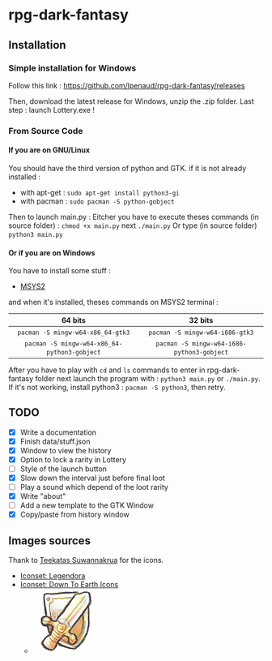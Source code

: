 # rpg-dark-fantasy

## Installation

### Simple installation for Windows
Follow this link : https://github.com/lpenaud/rpg-dark-fantasy/releases

Then, download the latest release for Windows, unzip the .zip folder.
Last step : launch Lottery.exe !

### From Source Code

#### If you are on GNU/Linux
You should have the third version of python and GTK.
if it is not already installed :
* with apt-get : `sudo apt-get install python3-gi`
* with pacman :  `sudo pacman -S python-gobject`

Then to launch main.py :
Eitcher you have to execute theses commands (in source folder) : `chmod +x main.py` next `./main.py`
Or type (in source folder) `python3 main.py`

#### Or if you are on Windows

You have to install some stuff :
* [MSYS2](http://www.msys2.org/)

and when it's installed, theses commands on MSYS2 terminal :

| 64 bits | 32 bits |
| :------: | :-------: |
|`pacman -S mingw-w64-x86_64-gtk3` | `pacman -S mingw-w64-i686-gtk3` |
| `pacman -S mingw-w64-x86_64-python3-gobject` | `pacman -S mingw-w64-i686-python3-gobject` |

After you have to play with `cd` and `ls` commands to enter in rpg-dark-fantasy folder next launch the program with : `python3 main.py` or `./main.py`.
If it's not working, install python3 : `pacman -S python3`, then retry.

## TODO
- [x] Write a documentation
- [x] Finish data/stuff.json
- [x] Window to view the history
- [x] Option to lock a rarity in Lottery
- [ ] Style of the launch button
- [x] Slow down the interval just before final loot
- [ ] Play a sound which depend of the loot rarity
- [x] Write "about"
- [ ] Add a new template to the GTK Window
- [x] Copy/paste from history window

## Images sources
Thank to [Teekatas Suwannakrua](https://raindropmemory.deviantart.com) for the icons.
* [Iconset: Legendora](http://www.iconarchive.com/show/legendora-icons-by-raindropmemory.html)
* [Iconset: Down To Earth Icons](http://www.iconarchive.com/show/down-to-earth-icons-by-raindropmemory.html)
    * [![RPG-icon.png](images/RPG-icon.png)](http://www.iconarchive.com/show/down-to-earth-icons-by-raindropmemory/G12-RPG-icon.html)
